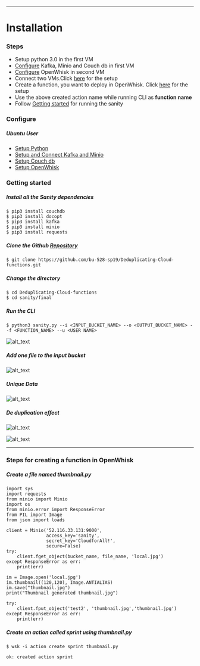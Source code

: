 ** **

# Installation 

### Steps
-   Setup python 3.0 in the first VM
-   [Configure](#configure) Kafka, Minio and Couch db in first VM
-   [Configure](#configure) OpenWhisk in second VM
-   Connect two VMs.Click [here](Openwhiskvm.md) for the setup
-   Create a function, you want to deploy in OpenWhisk. Click [here](#steps-for-creating-a-function-in-openWhisk) for the setup
-   Use the above created action name while running CLI as **function name**
-   Follow [Getting started](#getting-started) for running the sanity

### Configure
##### Ubuntu User
- [Setup Python](https://www.digitalocean.com/community/tutorials/how-to-install-python-3-and-set-up-a-local-programming-environment-on-ubuntu-16-04)
- [Setup and Connect Kafka and Minio](kafka-minio.md)
- [Setup Couch db](https://github.com/apache/couchdb-docker/blob/master/README.md)
- [Setup OpenWhisk](https://github.com/apache/incubator-openwhisk/blob/master/ansible/README.md)

### Getting started
##### Install all the Sanity dependencies
```
$ pip3 install couchdb
$ pip3 install docopt
$ pip3 install kafka
$ pip3 install minio
$ pip3 install requests   
```
##### Clone the Github [Repository](https://github.com/bu-528-sp19/Deduplicating-Cloud-functions.git)
```
$ git clone https://github.com/bu-528-sp19/Deduplicating-Cloud-functions.git 
```

##### Change the directory
```
$ cd Deduplicating-Cloud-functions
$ cd sanity/final
```

##### Run the CLI
```
$ python3 sanity.py --i <INPUT_BUCKET_NAME> --o <OUTPUT_BUCKET_NAME> --f <FUNCTION_NAME> --u <USER NAME>
```
![alt_text](https://github.com/bu-528-sp19/Deduplicating-Cloud-functions/blob/master/Installation/1.PNG)
 
##### Add one file to the input bucket
![alt_text](https://github.com/bu-528-sp19/Deduplicating-Cloud-functions/blob/master/Installation/2.PNG)

##### Unique Data
![alt_text](https://github.com/bu-528-sp19/Deduplicating-Cloud-functions/blob/master/Installation/3.PNG)

##### De duplication effect
![alt_text](https://github.com/bu-528-sp19/Deduplicating-Cloud-functions/blob/master/Installation/4.PNG)

![alt_text](https://github.com/bu-528-sp19/Deduplicating-Cloud-functions/blob/master/Installation/5.PNG)
** **
### Steps for creating a function in OpenWhisk

##### Create a file named thumbnail.py
```
import sys
import requests
from minio import Minio
import os
from minio.error import ResponseError
from PIL import Image
from json import loads

client = Minio('52.116.33.131:9000',
               access_key='sanity',
               secret_key='CloudforAll!',
               secure=False)
try:
    client.fget_object(bucket_name, file_name, 'local.jpg')
except ResponseError as err:
    print(err)

im = Image.open('local.jpg')
im.thumbnail((120,120), Image.ANTIALIAS)
im.save("thumbnail.jpg")
print("Thumbnail generated thumbnail.jpg")

try:
    client.fput_object('test2', 'thumbnail.jpg','thumbnail.jpg')
except ResponseError as err:
    print(err)
```

##### Create an action called sprint using thumbnail.py
```
$ wsk -i action create sprint thumbnail.py
```
```
ok: created action sprint
```
